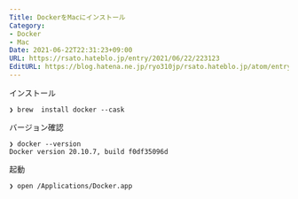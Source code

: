 ```yaml
---
Title: DockerをMacにインストール
Category:
- Docker
- Mac
Date: 2021-06-22T22:31:23+09:00
URL: https://rsato.hateblo.jp/entry/2021/06/22/223123
EditURL: https://blog.hatena.ne.jp/ryo310jp/rsato.hateblo.jp/atom/entry/26006613778853015
---
```


インストール
```
❯ brew  install docker --cask
```
バージョン確認
```
❯ docker --version
Docker version 20.10.7, build f0df35096d
```

起動
```
❯ open /Applications/Docker.app
```
